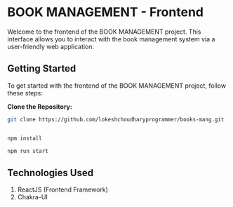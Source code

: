 # BOOK MANAGEMENT - Frontend

Welcome to the frontend of the BOOK MANAGEMENT project. This interface allows you to interact with the book management system via a user-friendly web application.

## Getting Started

To get started with the frontend of the BOOK MANAGEMENT project, follow these steps:

**Clone the Repository:**

   ```bash
   git clone https://github.com/lokeshchoudharyprogrammer/books-mang.git


   npm install

   npm run start 
   ```



## Technologies Used
1. ReactJS (Frontend Framework)
2. Chakra-UI 